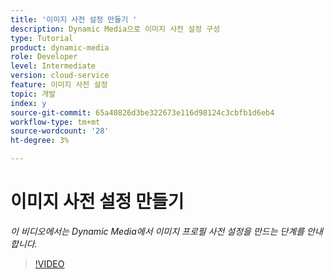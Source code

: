 ```yaml
---
title: '이미지 사전 설정 만들기 '
description: Dynamic Media으로 이미지 사전 설정 구성
type: Tutorial
product: dynamic-media
role: Developer
level: Intermediate
version: cloud-service
feature: 이미지 사전 설정
topic: 개발
index: y
source-git-commit: 65a40826d3be322673e116d98124c3cbfb1d6eb4
workflow-type: tm+mt
source-wordcount: '28'
ht-degree: 3%

---
```


# 이미지 사전 설정 만들기

*이 비디오에서는 Dynamic Media에서 이미지 프로필 사전 설정을 만드는 단계를 안내합니다.*

>[!VIDEO](https://video.tv.adobe.com/v/335459?quality=9&learn=on)

